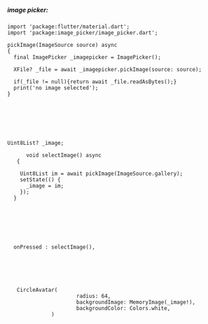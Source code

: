 ##### image picker:


    import 'package:flutter/material.dart';
    import 'package:image_picker/image_picker.dart';

    pickImage(ImageSource source) async
    {
      final ImagePicker _imagepicker = ImagePicker();

      XFile? _file = await _imagepicker.pickImage(source: source);

      if(_file != null){return await _file.readAsBytes();}
      print('no image selected');
    }
    
    
    
    
    
    
    
    Uint8List? _image;
    
          void selectImage() async
       {

        Uint8List im = await pickImage(ImageSource.gallery);
        setState(() {
          _image = im;
        });
      }
      
      
      
      
      
      
      
      onPressed : selectImage(),
      
      
      
      
      
      
       CircleAvatar(
                          radius: 64,
                          backgroundImage: MemoryImage(_image!),
                          backgroundColor: Colors.white,
                  )
      
      
      


        
